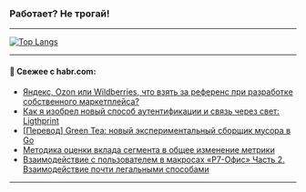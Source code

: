### Работает? Не трогай!

---
<!--
#### 🛠️ Technical stack:

![Java](https://img.shields.io/badge/Java-informational?logo=Oracle&style=flat&logoColor=white&color=FF4500)
![Kotlin](https://img.shields.io/badge/Kotlin-informational?logo=Kotlin&style=flat&logoColor=white&color=774D97)
![TS](https://img.shields.io/badge/TypeScript-informational?logo=typeScript&style=flat&logoColor=black&color=017acc)
![Python](https://img.shields.io/badge/Python-informational?logo=Python&style=flat&logoColor=black&color=ffdd54) <br>
![Spring](https://img.shields.io/badge/Spring-informational?logo=Spring&style=flat&logoColor=white&color=6DB33F) 
![SpringBoot](https://img.shields.io/badge/SpringBoot-informational?logo=SpringBoot&style=flat&logoColor=white&color=6DB33F)
![Nest](https://img.shields.io/badge/NestJS-informational?logo=NestJS&style=flat&logoColor=white&color=E0234E) 
![NodeJS](https://img.shields.io/badge/NodeJS-informational?logo=node.js&style=flat&logoColor=white&color=70A760)<br>
![PostgreSQL](https://img.shields.io/badge/PostgreSQL-informational?logo=PostgreSQL&style=flat&logoColor=white&color=DAA520)
![MongoDB](https://img.shields.io/badge/MongoDB-informational?logo=MongoDB&style=flat&logoColor=white&color=870000)
![Apache](https://img.shields.io/badge/Apache-informational?logo=apache&style=flat&logoColor=white&color=f74e28)

___ 
-->

<!--- #### 🛠️ : --->

[![Top Langs](https://github-readme-stats-82jvfl3w3-advtsettinggmailcoms-projects.vercel.app/api/top-langs/?username=zloylis&langs_count=10&hide_title=true&title_color=e6edf3&size_weight=0.5&count_weight=0.5&layout=compact&hide_progress=true&hide_border=true&theme=dracula&hide=css,makefile,cmake)](https://github.com/zloylis)

<!---


####  :octocat:&nbsp;&nbsp; Статистика:

![GitHub stats](https://github-readme-stats-u2qms2cxw-advtsettinggmailcoms-projects.vercel.app/api?username=zloylis&show_icons=true&hide_border=true&theme=dracula&title_color=e6edf3&include_all_commits=true&count_private=true&hide_rank=false&hide_title=true&rank_icon=github)
-->
---

#### 💬 Свежее с habr.com:

<!-- BLOG-POST-LIST:START -->
- [Яндекс, Ozon или Wildberries, что взять за референс при разработке собственного маркетплейса?](https://habr.com/ru/articles/961872/?utm_source=habrahabr&utm_medium=rss&utm_campaign=961872)
- [Как я изобрел новый способ аутентификации и связь через свет: Ligthprint](https://habr.com/ru/articles/961802/?utm_source=habrahabr&utm_medium=rss&utm_campaign=961802)
- [[Перевод] Green Tea: новый экспериментальный сборщик мусора в Go](https://habr.com/ru/articles/961780/?utm_source=habrahabr&utm_medium=rss&utm_campaign=961780)
- [Методика оценки вклада сегмента в общее изменение метрики](https://habr.com/ru/companies/magnit/articles/961594/?utm_source=habrahabr&utm_medium=rss&utm_campaign=961594)
- [Взаимодействие с пользователем в макросах «Р7-Офис» Часть 2. Взаимодействие почти легальными способами](https://habr.com/ru/articles/961720/?utm_source=habrahabr&utm_medium=rss&utm_campaign=961720)
<!-- BLOG-POST-LIST:END -->

---
